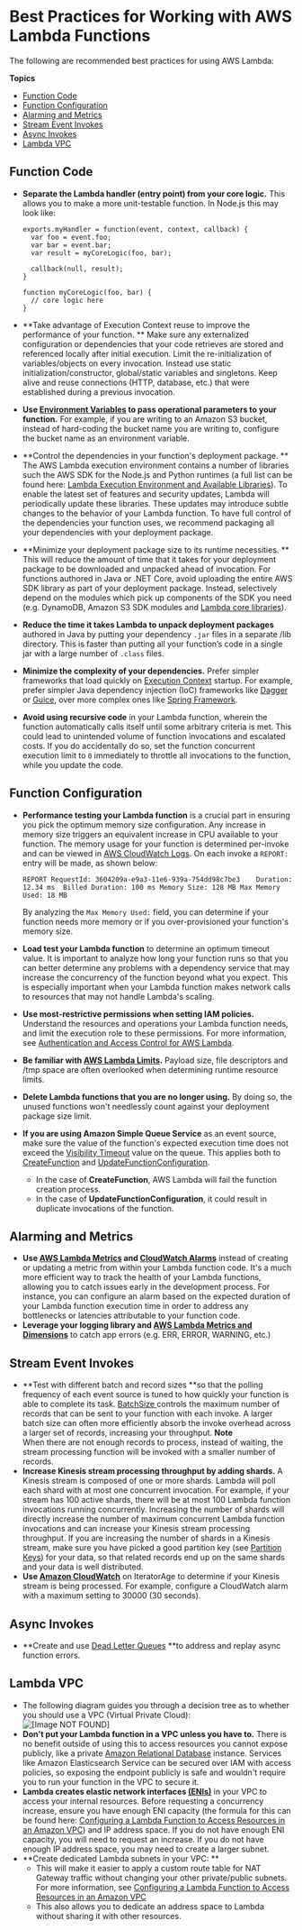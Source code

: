 # Best Practices for Working with AWS Lambda Functions<a name="best-practices"></a>

The following are recommended best practices for using AWS Lambda:

**Topics**
+ [Function Code](#function-code)
+ [Function Configuration](#function-configuration)
+ [Alarming and Metrics](#alarming-metrics)
+ [Stream Event Invokes](#stream-events)
+ [Async Invokes](#async-invoke)
+ [Lambda VPC](#lambda-vpc)

## Function Code<a name="function-code"></a>
+ **Separate the Lambda handler \(entry point\) from your core logic\.** This allows you to make a more unit\-testable function\. In Node\.js this may look like: 

  ```
  exports.myHandler = function(event, context, callback) {
  	var foo = event.foo;
  	var bar = event.bar;
  	var result = myCoreLogic(foo, bar);
   
  	callback(null, result);
  }
   
  function myCoreLogic(foo, bar) {
  	// core logic here
  }
  ```
+ **Take advantage of Execution Context reuse to improve the performance of your function\. ** Make sure any externalized configuration or dependencies that your code retrieves are stored and referenced locally after initial execution\. Limit the re\-initialization of variables/objects on every invocation\. Instead use static initialization/constructor, global/static variables and singletons\. Keep alive and reuse connections \(HTTP, database, etc\.\) that were established during a previous invocation\. 
+ **Use [Environment Variables](env_variables.md) to pass operational parameters to your function\.** For example, if you are writing to an Amazon S3 bucket, instead of hard\-coding the bucket name you are writing to, configure the bucket name as an environment variable\. 
+ **Control the dependencies in your function's deployment package\. ** The AWS Lambda execution environment contains a number of libraries such the AWS SDK for the Node\.js and Python runtimes \(a full list can be found here: [Lambda Execution Environment and Available Libraries](current-supported-versions.md)\)\. To enable the latest set of features and security updates, Lambda will periodically update these libraries\. These updates may introduce subtle changes to the behavior of your Lambda function\. To have full control of the dependencies your function uses, we recommend packaging all your dependencies with your deployment package\. 
+ **Minimize your deployment package size to its runtime necessities\. ** This will reduce the amount of time that it takes for your deployment package to be downloaded and unpacked ahead of invocation\. For functions authored in Java or \.NET Core, avoid uploading the entire AWS SDK library as part of your deployment package\. Instead, selectively depend on the modules which pick up components of the SDK you need \(e\.g\. DynamoDB, Amazon S3 SDK modules and [Lambda core libraries](https://github.com/aws/aws-lambda-java-libs)\)\. 
+ **Reduce the time it takes Lambda to unpack deployment packages** authored in Java by putting your dependency `.jar` files in a separate /lib directory\. This is faster than putting all your function’s code in a single jar with a large number of `.class` files\. 
+ **Minimize the complexity of your dependencies\.** Prefer simpler frameworks that load quickly on [Execution Context](http://docs.aws.amazon.com/lambda/latest/dg/running-lambda-code.html) startup\. For example, prefer simpler Java dependency injection \(IoC\) frameworks like [Dagger](http://square.github.io/dagger/) or [Guice](https://github.com/google/guice), over more complex ones like [Spring Framework](https://github.com/spring-projects/spring-framework)\. 
+ **Avoid using recursive code** in your Lambda function, wherein the function automatically calls itself until some arbitrary criteria is met\. This could lead to unintended volume of function invocations and escalated costs\. If you do accidentally do so, set the function concurrent execution limit to `0` immediately to throttle all invocations to the function, while you update the code\.

## Function Configuration<a name="function-configuration"></a>
+ **Performance testing your Lambda function** is a crucial part in ensuring you pick the optimum memory size configuration\. Any increase in memory size triggers an equivalent increase in CPU available to your function\. The memory usage for your function is determined per\-invoke and can be viewed in [AWS CloudWatch Logs](http://docs.aws.amazon.com/AmazonCloudWatch/latest/monitoring/WhatIsCloudWatchLogs.html)\. On each invoke a `REPORT:` entry will be made, as shown below: 

  ```
  REPORT RequestId: 3604209a-e9a3-11e6-939a-754dd98c7be3	Duration: 12.34 ms	Billed Duration: 100 ms Memory Size: 128 MB	Max Memory Used: 18 MB
  ```

  By analyzing the `Max Memory Used:` field, you can determine if your function needs more memory or if you over\-provisioned your function's memory size\. 
+ **Load test your Lambda function** to determine an optimum timeout value\. It is important to analyze how long your function runs so that you can better determine any problems with a dependency service that may increase the concurrency of the function beyond what you expect\. This is especially important when your Lambda function makes network calls to resources that may not handle Lambda's scaling\. 
+ **Use most\-restrictive permissions when setting IAM policies\.** Understand the resources and operations your Lambda function needs, and limit the execution role to these permissions\. For more information, see [Authentication and Access Control for AWS Lambda](lambda-auth-and-access-control.md)\. 
+ **Be familiar with [AWS Lambda Limits](limits.md)\.** Payload size, file descriptors and /tmp space are often overlooked when determining runtime resource limits\. 
+ **Delete Lambda functions that you are no longer using\.** By doing so, the unused functions won't needlessly count against your deployment package size limit\.
+ **If you are using Amazon Simple Queue Service** as an event source, make sure the value of the function's expected execution time does not exceed the [Visibility Timeout](https://docs.aws.amazon.com/AWSSimpleQueueService/latest/SQSDeveloperGuide/sqs-visibility-timeout.html) value on the queue\. This applies both to [CreateFunction](API_CreateFunction.md) and [UpdateFunctionConfiguration](API_UpdateFunctionConfiguration.md)\. 
  + In the case of **CreateFunction**, AWS Lambda will fail the function creation process\.
  + In the case of **UpdateFunctionConfiguration**, it could result in duplicate invocations of the function\.

## Alarming and Metrics<a name="alarming-metrics"></a>
+ **Use [AWS Lambda Metrics](monitoring-functions-metrics.md) and [ CloudWatch Alarms](http://docs.aws.amazon.com/AmazonCloudWatch/latest/monitoring/AlarmThatSendsEmail.html)** instead of creating or updating a metric from within your Lambda function code\. It's a much more efficient way to track the health of your Lambda functions, allowing you to catch issues early in the development process\. For instance, you can configure an alarm based on the expected duration of your Lambda function execution time in order to address any bottlenecks or latencies attributable to your function code\.
+ **Leverage your logging library and [AWS Lambda Metrics and Dimensions](http://docs.aws.amazon.com/AmazonCloudWatch/latest/monitoring/lam-metricscollected.html)** to catch app errors \(e\.g\. ERR, ERROR, WARNING, etc\.\) 

## Stream Event Invokes<a name="stream-events"></a>
+ **Test with different batch and record sizes **so that the polling frequency of each event source is tuned to how quickly your function is able to complete its task\. [BatchSize ](https://docs.aws.amazon.com/lambda/latest/dg/API_CreateEventSourceMapping.html#SSS-CreateEventSourceMapping-request-BatchSize)controls the maximum number of records that can be sent to your function with each invoke\. A larger batch size can often more efficiently absorb the invoke overhead across a larger set of records, increasing your throughput\.
**Note**  
When there are not enough records to process, instead of waiting, the stream processing function will be invoked with a smaller number of records\.
+ **Increase Kinesis stream processing throughput by adding shards\.** A Kinesis stream is composed of one or more shards\. Lambda will poll each shard with at most one concurrent invocation\. For example, if your stream has 100 active shards, there will be at most 100 Lambda function invocations running concurrently\. Increasing the number of shards will directly increase the number of maximum concurrent Lambda function invocations and can increase your Kinesis stream processing throughput\. If you are increasing the number of shards in a Kinesis stream, make sure you have picked a good partition key \(see [Partition Keys](http://docs.aws.amazon.com/streams/latest/dev/key-concepts.html#partition-key)\) for your data, so that related records end up on the same shards and your data is well distributed\. 
+ **Use [Amazon CloudWatch](http://docs.aws.amazon.com/streams/latest/dev/monitoring-with-cloudwatch.html)** on IteratorAge to determine if your Kinesis stream is being processed\. For example, configure a CloudWatch alarm with a maximum setting to 30000 \(30 seconds\)\.

## Async Invokes<a name="async-invoke"></a>
+ **Create and use [Dead Letter Queues](dlq.md) **to address and replay async function errors\. 

## Lambda VPC<a name="lambda-vpc"></a>
+ The following diagram guides you through a decision tree as to whether you should use a VPC \(Virtual Private Cloud\):   
![\[Image NOT FOUND\]](http://docs.aws.amazon.com/lambda/latest/dg/images/VPC-flowchart4.png)
+ **Don't put your Lambda function in a VPC unless you have to\.** There is no benefit outside of using this to access resources you cannot expose publicly, like a private [Amazon Relational Database](http://docs.aws.amazon.com/AmazonRDS/latest/UserGuide/) instance\. Services like Amazon Elasticsearch Service can be secured over IAM with access policies, so exposing the endpoint publicly is safe and wouldn't require you to run your function in the VPC to secure it\. 
+ **Lambda creates elastic network interfaces [\(ENIs\)](http://docs.aws.amazon.com/AmazonVPC/latest/UserGuide/VPC_ElasticNetworkInterfaces.html)** in your VPC to access your internal resources\. Before requesting a concurrency increase, ensure you have enough ENI capacity \(the formula for this can be found here: [Configuring a Lambda Function to Access Resources in an Amazon VPC](vpc.md)\) and IP address space\. If you do not have enough ENI capacity, you will need to request an increase\. If you do not have enough IP address space, you may need to create a larger subnet\. 
+ **Create dedicated Lambda subnets in your VPC: **
  + This will make it easier to apply a custom route table for NAT Gateway traffic without changing your other private/public subnets\. For more information, see [Configuring a Lambda Function to Access Resources in an Amazon VPC](vpc.md)
  + This also allows you to dedicate an address space to Lambda without sharing it with other resources\. 

